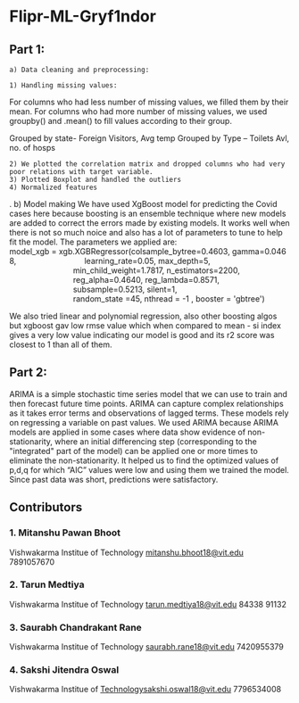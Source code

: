 # Flipr-ML-Gryf1ndor
## Part 1:
    a) Data cleaning and preprocessing:

    1) Handling missing values:
For columns who had less number of missing values, we filled them by their mean.
For columns who had more number of missing values, we used groupby() and .mean() to fill values according to their group.

Grouped by state- Foreign Visitors, Avg temp
Grouped by Type – Toilets Avl, no. of hosps

    2) We plotted the correlation matrix and dropped columns who had very poor relations with target variable.
    3) Plotted Boxplot and handled the outliers
    4) Normalized features
.
    b) Model making
We have used XgBoost model for predicting the Covid cases here because boosting is an ensemble technique where new models are added to correct the errors made by existing models. It works well when there is not so much noice and also has a lot of parameters to tune to help fit the model.
The parameters we applied are:
model_xgb = xgb.XGBRegressor(colsample_bytree=0.4603, gamma=0.0468, 
                             learning_rate=0.05, max_depth=5, 
                             min_child_weight=1.7817, n_estimators=2200,
                             reg_alpha=0.4640, reg_lambda=0.8571,
                             subsample=0.5213, silent=1,
                             random_state =45, nthread = -1 , booster = 'gbtree')

We also tried linear and polynomial regression, also other boosting algos but xgboost gav low rmse value which when compared to mean - si index gives a very low value indicating our model is good and its r2 score was closest to 1 than all of them.


## Part 2:

ARIMA is a simple stochastic time series model that we can use to train and then forecast future time points. ARIMA can capture complex relationships as it takes error terms and observations of lagged terms. These models rely on regressing a variable on past values.
We used ARIMA because ARIMA models are applied in some cases where data show evidence of non-stationarity, where an initial differencing step (corresponding to the "integrated" part of the model) can be applied one or more times to eliminate the non-stationarity.
It helped us to find the optimized values of p,d,q for which “AIC” values were low and using them we trained the model. Since past data was short, predictions were satisfactory.



## Contributors

### 1. Mitanshu Pawan Bhoot
Vishwakarma Institue of Technology
mitanshu.bhoot18@vit.edu 
7891057670

### 2. Tarun Medtiya
Vishwakarma Institue of Technology
tarun.medtiya18@vit.edu
84338 91132

### 3. Saurabh Chandrakant Rane
Vishwakarma Institue of Technology
saurabh.rane18@vit.edu
7420955379

### 4. Sakshi Jitendra Oswal
Vishwakarma Institue of Technologysakshi.oswal18@vit.edu
7796534008

